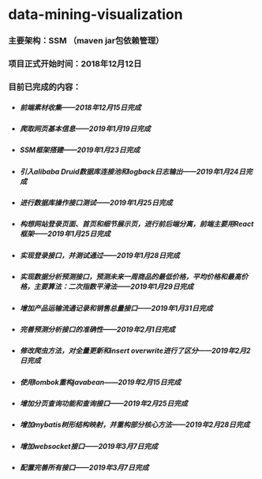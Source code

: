 # data-mining-visualization
### 主要架构：SSM （maven jar包依赖管理）
### 项目正式开始时间：2018年12月12日
### 目前已完成的内容：
+ ##### 前端素材收集——2018年12月15日完成 
+ ##### 爬取网页基本信息——2019年1月19日完成
+ ##### SSM框架搭建——2019年1月23日完成
+ ##### 引入alibaba Druid数据库连接池和logback日志输出——2019年1月24日完成
+ ##### 进行数据库操作接口测试——2019年1月25日完成
+ ##### 构想网站登录页面、首页和细节展示页，进行前后端分离，前端主要用React框架——2019年1月25日完成
+ ##### 实现登录接口，并测试通过——2019年1月28日完成
+ ##### 实现数据分析预测接口，预测未来一周商品的最低价格，平均价格和最高价格，主要算法：二次指数平滑法——2019年1月29日完成
+ ##### 增加产品运输流通记录和销售总量接口——2019年1月31日完成
+ ##### 完善预测分析接口的准确性——2019年2月1日完成
+ ##### 修改爬虫方法，对全量更新和insert overwrite进行了区分——2019年2月2日完成
+ ##### 使用lombok重构javabean——2019年2月15日完成
+ ##### 增加分页查询功能和查询接口——2019年2月25日完成
+ ##### 增加mybatis树形结构映射，并重构部分核心方法——2019年2月28日完成
+ ##### 增加websocket接口——2019年3月7日完成
+ ##### 配置完善所有接口——2019年3月7日完成
